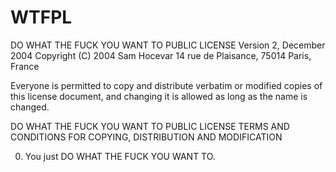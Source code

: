 # WTFPL

DO WHAT THE FUCK YOU WANT TO PUBLIC LICENSE
Version 2, December 2004
Copyright (C) 2004 Sam Hocevar
14 rue de Plaisance, 75014 Paris, France

Everyone is permitted to copy and distribute verbatim or modified copies of this license document, and changing it is allowed as long
as the name is changed.

DO WHAT THE FUCK YOU WANT TO PUBLIC LICENSE
TERMS AND CONDITIONS FOR COPYING, DISTRIBUTION AND MODIFICATION

0. You just DO WHAT THE FUCK YOU WANT TO.
